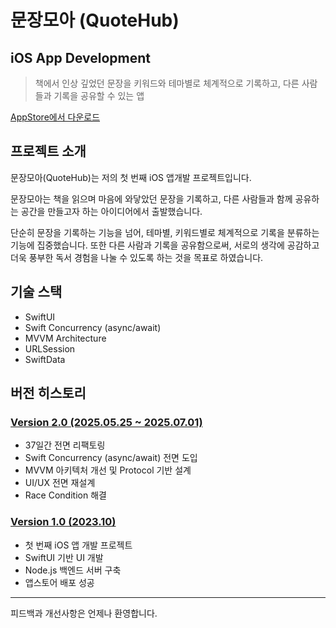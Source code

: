 # 문장모아 (QuoteHub)
## iOS App Development
> 책에서 인상 깊었던 문장을 키워드와 테마별로 체계적으로 기록하고, 다른 사람들과 기록을 공유할 수 있는 앱

[AppStore에서 다운로드](https://apps.apple.com/kr/app/%EB%AC%B8%EC%9E%A5%EB%AA%A8%EC%95%84/id6469527373?l=en-GB)

## 프로젝트 소개

문장모아(QuoteHub)는 저의 첫 번째 iOS 앱개발 프로젝트입니다. 

문장모아는 책을 읽으며 마음에 와닿았던 문장을 기록하고, 다른 사람들과 함께 공유하는 공간을 만들고자 하는 아이디어에서 출발했습니다. 

단순히 문장을 기록하는 기능을 넘어, 테마별, 키워드별로 체계적으로 기록을 분류하는 기능에 집중했습니다.
또한 다른 사람과 기록을 공유함으로써, 서로의 생각에 공감하고 더욱 풍부한 독서 경험을 나눌 수 있도록 하는 것을 목표로 하였습니다. 

## **기술 스택**
- SwiftUI
- Swift Concurrency (async/await)
- MVVM Architecture
- URLSession
- SwiftData

## 버전 히스토리

### [Version 2.0 (2025.05.25 ~ 2025.07.01)](./docs/v1.0-release-notes.md)
- 37일간 전면 리팩토링
- Swift Concurrency (async/await) 전면 도입
- MVVM 아키텍처 개선 및 Protocol 기반 설계
- UI/UX 전면 재설계
- Race Condition 해결

### [Version 1.0 (2023.10)](./docs/v1.0-release-notes.md)
- 첫 번째 iOS 앱 개발 프로젝트
- SwiftUI 기반 UI 개발
- Node.js 백엔드 서버 구축
- 앱스토어 배포 성공

---

피드백과 개선사항은 언제나 환영합니다.
